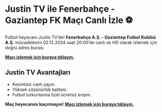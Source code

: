 # **Justin TV ile Fenerbahçe - Gaziantep FK Maçı Canlı İzle ⚽**  
Futbol heyecanı Justin TV’de! **Fenerbahçe A.Ş. - Gaziantep Futbol Kulübü A.Ş.** mücadelesini 02.12.2024 saat 20:00’de canlı ve HD olarak izlemek için doğru adres burası.  

 [**Maçı izlemek için buraya tıklayın.**](https://t.co/zMMVtMu2d8)  
 
## Justin TV Avantajları  
- Kesintisiz canlı yayın.  
- Yüksek çözünürlük kalitesi.  
- Futbol tutkunlarına özel ücretsiz erişim.  

**Maç heyecanını kaçırmayın!** [**Maçı izlemek için buraya tıklayın.**](https://t.co/zMMVtMu2d8)  
